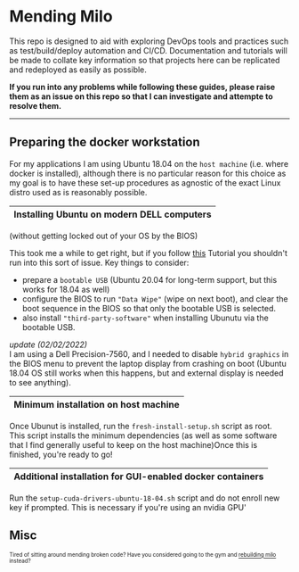 # Mending Milo

This repo is designed to aid with exploring DevOps tools and practices such as test/build/deploy automation and CI/CD. Documentation and tutorials will be made to collate key information so that projects here can be replicated and redeployed as easily as possible.

**If you run into any problems while following these guides, please raise them as an issue on this repo so that I can investigate and attempte to resolve them.**
___


## Preparing the docker workstation
For my applications I am using Ubuntu 18.04 on the `host machine` (i.e. where docker is installed), although there is no particular reason for this choice as my goal is to have these set-up procedures as agnostic of the exact Linux distro used as is reasonably possible.


|Installing Ubuntu on modern DELL computers
|-
(without getting locked out of your OS by the BIOS)


This took me a while to get right, but if you follow [this](https://www.youtube.com/watch?v=n8VwTYU0Mec) Tutorial you shouldn't run into this sort of issue.
Key things to consider:
- prepare a `bootable USB` (Ubuntu 20.04 for long-term support, but this works for 18.04 as well)
- configure the BIOS to run `"Data Wipe"` (wipe on next boot), and clear the boot sequence in the BIOS so that only the bootable USB is selected.
- also install `"third-party-software"` when installing Ubunutu via the bootable USB.

*update (02/02/2022)*\
I am using a Dell Precision-7560, and I needed to disable `hybrid graphics` in the BIOS menu to prevent the laptop display from crashing on boot (Ubuntu 18.04 OS still works when this happens, but and external display is needed to see anything).



|Minimum installation on host machine
|-

Once Ubunut is installed, run the `fresh-install-setup.sh` script as root. This script installs the minimum dependencies (as well as some software that I find generally useful to keep on the host machine)Once this is finished, you're ready to go! 

|Additional installation for GUI-enabled docker containers
|-

Run the `setup-cuda-drivers-ubuntu-18-04.sh` script and do not enroll new key if prompted. This is necessary if you're using an nvidia GPU'


## Misc
<sub><sup>
Tired of sitting around mending broken code?
Have you considered going to the gym and [rebuilding milo](https://www.goodreads.com/en/book/show/54303312-rebuilding-milo) instead? 
</sup></sub>
